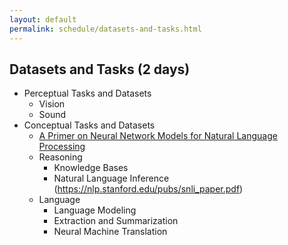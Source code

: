 ```yaml
---
layout: default
permalink: schedule/datasets-and-tasks.html
---
```



## Datasets and Tasks (2 days)
* Perceptual Tasks and Datasets
    * Vision
    * Sound
* Conceptual Tasks and Datasets
    * [A Primer on Neural Network Models for Natural Language Processing](https://arxiv.org/abs/1510.00726)
    * Reasoning
        * Knowledge Bases
        * Natural Language Inference (https://nlp.stanford.edu/pubs/snli_paper.pdf)
    * Language
        * Language Modeling
        * Extraction and Summarization
        * Neural Machine Translation
